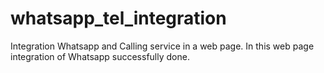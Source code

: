 # whatsapp_tel_integration
Integration Whatsapp and Calling service in a web page.
In this web page integration of Whatsapp  successfully done.
